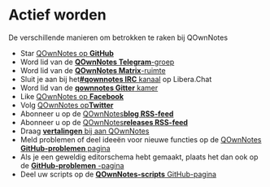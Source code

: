 # Actief worden

De verschillende manieren om betrokken te raken bij QOwnNotes

- Star [QOwnNotes op **GitHub**](https://github.com/pbek/QOwnNotes)
- Word lid van de [ **QOwnNotes Telegram**-groep](https://t.me/QOwnNotes)
- Word lid van de [**QOwnNotes Matrix**-ruimte](https://app.element.io/#/room/#qownnotes:matrix.org)
- Sluit je aan bij het[**#qownnotes IRC** kanaal](https://web.libera.chat/#qownnotes) op Libera.Chat
- Word lid van de [**qownnotes Gitter** kamer](https://gitter.im/qownnotes/qownnotes)
- Like [QOwnNotes op **Facebook**](https://www.facebook.com/QOwnNotes/)
- Volg [QOwnNotes op**Twitter**](https://twitter.com/QOwnNotes)
- Abonneer u op de [QOwnNotes**blog RSS-feed**](https://feeds.feedburner.com/QOwnNotesBlog)
- Abonneer u op de [QOwnNotes**releases RSS-feed**](https://feeds.feedburner.com/QOwnNotesReleases)
- Draag [**vertalingen** bij aan QOwnNotes](translation.md)
- Meld problemen of deel ideeën voor nieuwe functies op de [QOwnNotes **GitHub-problemen** pagina](https://github.com/pbek/QOwnNotes/issues)
- Als je een geweldig editorschema hebt gemaakt, plaats het dan ook op de [**GitHub-problemen** -pagina](https://github.com/pbek/QOwnNotes/issues)
- Deel uw scripts op de [**QOwnNotes-scripts** GitHub-pagina](https://github.com/qownnotes/scripts)
